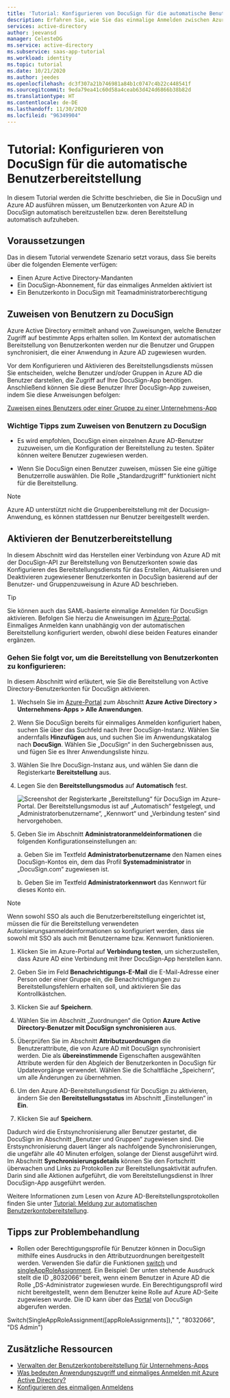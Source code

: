 ```yaml
---
title: 'Tutorial: Konfigurieren von DocuSign für die automatische Benutzerbereitstellung in Azure Active Directory | Microsoft-Dokumentation'
description: Erfahren Sie, wie Sie das einmalige Anmelden zwischen Azure Active Directory und DocuSign konfigurieren.
services: active-directory
author: jeevansd
manager: CelesteDG
ms.service: active-directory
ms.subservice: saas-app-tutorial
ms.workload: identity
ms.topic: tutorial
ms.date: 10/21/2020
ms.author: jeedes
ms.openlocfilehash: dc3f307a21b746981a84b1c0747c4b22c448541f
ms.sourcegitcommit: 9eda79ea41c60d58a4ceab63d424d6866b38b82d
ms.translationtype: HT
ms.contentlocale: de-DE
ms.lasthandoff: 11/30/2020
ms.locfileid: "96349904"
---
```

# <a name="tutorial-configure-docusign-for-automatic-user-provisioning"></a>Tutorial: Konfigurieren von DocuSign für die automatische Benutzerbereitstellung

In diesem Tutorial werden die Schritte beschrieben, die Sie in DocuSign und Azure AD ausführen müssen, um Benutzerkonten von Azure AD in DocuSign automatisch bereitzustellen bzw. deren Bereitstellung automatisch aufzuheben.

## <a name="prerequisites"></a>Voraussetzungen

Das in diesem Tutorial verwendete Szenario setzt voraus, dass Sie bereits über die folgenden Elemente verfügen:

*   Einen Azure Active Directory-Mandanten
*   Ein DocuSign-Abonnement, für das einmaliges Anmelden aktiviert ist
*   Ein Benutzerkonto in DocuSign mit Teamadministratorberechtigung

## <a name="assigning-users-to-docusign"></a>Zuweisen von Benutzern zu DocuSign

Azure Active Directory ermittelt anhand von Zuweisungen, welche Benutzer Zugriff auf bestimmte Apps erhalten sollen. Im Kontext der automatischen Bereitstellung von Benutzerkonten werden nur die Benutzer und Gruppen synchronisiert, die einer Anwendung in Azure AD zugewiesen wurden.

Vor dem Konfigurieren und Aktivieren des Bereitstellungsdiensts müssen Sie entscheiden, welche Benutzer und/oder Gruppen in Azure AD die Benutzer darstellen, die Zugriff auf Ihre DocuSign-App benötigen. Anschließend können Sie diese Benutzer Ihrer DocuSign-App zuweisen, indem Sie diese Anweisungen befolgen:

[Zuweisen eines Benutzers oder einer Gruppe zu einer Unternehmens-App](../manage-apps/assign-user-or-group-access-portal.md)

### <a name="important-tips-for-assigning-users-to-docusign"></a>Wichtige Tipps zum Zuweisen von Benutzern zu DocuSign

*   Es wird empfohlen, DocuSign einen einzelnen Azure AD-Benutzer zuzuweisen, um die Konfiguration der Bereitstellung zu testen. Später können weitere Benutzer zugewiesen werden.

*   Wenn Sie DocuSign einen Benutzer zuweisen, müssen Sie eine gültige Benutzerrolle auswählen. Die Rolle „Standardzugriff“ funktioniert nicht für die Bereitstellung.

> [!NOTE]
> Azure AD unterstützt nicht die Gruppenbereitstellung mit der Docusign-Anwendung, es können stattdessen nur Benutzer bereitgestellt werden.

## <a name="enable-user-provisioning"></a>Aktivieren der Benutzerbereitstellung

In diesem Abschnitt wird das Herstellen einer Verbindung von Azure AD mit der DocuSign-API zur Bereitstellung von Benutzerkonten sowie das Konfigurieren des Bereitstellungsdiensts für das Erstellen, Aktualisieren und Deaktivieren zugewiesener Benutzerkonten in DocuSign basierend auf der Benutzer- und Gruppenzuweisung in Azure AD beschrieben.

> [!Tip]
> Sie können auch das SAML-basierte einmalige Anmelden für DocuSign aktivieren. Befolgen Sie hierzu die Anweisungen im [Azure-Portal](https://portal.azure.com). Einmaliges Anmelden kann unabhängig von der automatischen Bereitstellung konfiguriert werden, obwohl diese beiden Features einander ergänzen.

### <a name="to-configure-user-account-provisioning"></a>Gehen Sie folgt vor, um die Bereitstellung von Benutzerkonten zu konfigurieren:

In diesem Abschnitt wird erläutert, wie Sie die Bereitstellung von Active Directory-Benutzerkonten für DocuSign aktivieren.

1. Wechseln Sie im [Azure-Portal](https://portal.azure.com) zum Abschnitt **Azure Active Directory > Unternehmens-Apps > Alle Anwendungen**.

1. Wenn Sie DocuSign bereits für einmaliges Anmelden konfiguriert haben, suchen Sie über das Suchfeld nach Ihrer DocuSign-Instanz. Wählen Sie andernfalls **Hinzufügen** aus, und suchen Sie im Anwendungskatalog nach **DocuSign**. Wählen Sie „DocuSign“ in den Suchergebnissen aus, und fügen Sie es Ihrer Anwendungsliste hinzu.

1. Wählen Sie Ihre DocuSign-Instanz aus, und wählen Sie dann die Registerkarte **Bereitstellung** aus.

1. Legen Sie den **Bereitstellungsmodus** auf **Automatisch** fest. 

    ![Screenshot der Registerkarte „Bereitstellung“ für DocuSign im Azure-Portal. Der Bereitstellungsmodus ist auf „Automatisch“ festgelegt, und „Administratorbenutzername“, „Kennwort“ und „Verbindung testen“ sind hervorgehoben.](./media/docusign-provisioning-tutorial/provisioning.png)

1. Geben Sie im Abschnitt **Administratoranmeldeinformationen** die folgenden Konfigurationseinstellungen an:
   
    a. Geben Sie im Textfeld **Administratorbenutzername** den Namen eines DocuSign-Kontos ein, dem das Profil **Systemadministrator** in „DocuSign.com“ zugewiesen ist.
   
    b. Geben Sie im Textfeld **Administratorkennwort** das Kennwort für dieses Konto ein.

> [!NOTE]
> Wenn sowohl SSO als auch die Benutzerbereitstellung eingerichtet ist, müssen die für die Bereitstellung verwendeten Autorisierungsanmeldeinformationen so konfiguriert werden, dass sie sowohl mit SSO als auch mit Benutzername bzw. Kennwort funktionieren.

1. Klicken Sie im Azure-Portal auf **Verbindung testen**, um sicherzustellen, dass Azure AD eine Verbindung mit Ihrer DocuSign-App herstellen kann.

1. Geben Sie im Feld **Benachrichtigungs-E-Mail** die E-Mail-Adresse einer Person oder einer Gruppe ein, die Benachrichtigungen zu Bereitstellungsfehlern erhalten soll, und aktivieren Sie das Kontrollkästchen.

1. Klicken Sie auf **Speichern**.

1. Wählen Sie im Abschnitt „Zuordnungen“ die Option **Azure Active Directory-Benutzer mit DocuSign synchronisieren** aus.

1. Überprüfen Sie im Abschnitt **Attributzuordnungen** die Benutzerattribute, die von Azure AD mit DocuSign synchronisiert werden. Die als **übereinstimmende** Eigenschaften ausgewählten Attribute werden für den Abgleich der Benutzerkonten in DocuSign für Updatevorgänge verwendet. Wählen Sie die Schaltfläche „Speichern“, um alle Änderungen zu übernehmen.

1. Um den Azure AD-Bereitstellungsdienst für DocuSign zu aktivieren, ändern Sie den **Bereitstellungsstatus** im Abschnitt „Einstellungen“ in **Ein**.

1. Klicken Sie auf **Speichern**.

Dadurch wird die Erstsynchronisierung aller Benutzer gestartet, die DocuSign im Abschnitt „Benutzer und Gruppen“ zugewiesen sind. Die Erstsynchronisierung dauert länger als nachfolgende Synchronisierungen, die ungefähr alle 40 Minuten erfolgen, solange der Dienst ausgeführt wird. Im Abschnitt **Synchronisierungsdetails** können Sie den Fortschritt überwachen und Links zu Protokollen zur Bereitstellungsaktivität aufrufen. Darin sind alle Aktionen aufgeführt, die vom Bereitstellungsdienst in Ihrer DocuSign-App ausgeführt werden.

Weitere Informationen zum Lesen von Azure AD-Bereitstellungsprotokollen finden Sie unter [Tutorial: Meldung zur automatischen Benutzerkontobereitstellung](../app-provisioning/check-status-user-account-provisioning.md).

## <a name="troubleshooting-tips"></a>Tipps zur Problembehandlung
* Rollen oder Berechtigungsprofile für Benutzer können in DocuSign mithilfe eines Ausdrucks in den Attributzuordnungen bereitgestellt werden. Verwenden Sie dafür die Funktionen [switch](../app-provisioning/functions-for-customizing-application-data.md#switch) und [singleAppRoleAssignment](../app-provisioning/functions-for-customizing-application-data.md#singleapproleassignment). Ein Beispiel: Der unten stehende Ausdruck stellt die ID „8032066“ bereit, wenn einem Benutzer in Azure AD die Rolle „DS-Administrator zugewiesen wurde. Ein Berechtigungsprofil wird nicht bereitgestellt, wenn dem Benutzer keine Rolle auf Azure AD-Seite zugewiesen wurde. Die ID kann über das [Portal](https://support.docusign.com/articles/Default-settings-for-out-of-the-box-DocuSign-Permission-Profiles) von DocuSign abgerufen werden.

Switch(SingleAppRoleAssignment([appRoleAssignments])," ", "8032066", "DS Admin")


## <a name="additional-resources"></a>Zusätzliche Ressourcen

* [Verwalten der Benutzerkontobereitstellung für Unternehmens-Apps](tutorial-list.md)
* [Was bedeuten Anwendungszugriff und einmaliges Anmelden mit Azure Active Directory?](../manage-apps/what-is-single-sign-on.md)
* [Konfigurieren des einmaligen Anmeldens](docusign-tutorial.md)